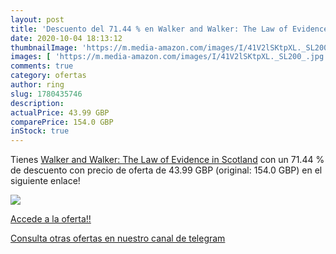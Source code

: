 ```yaml
---
layout: post
title: 'Descuento del 71.44 % en Walker and Walker: The Law of Evidence i'
date: 2020-10-04 18:13:12
thumbnailImage: 'https://m.media-amazon.com/images/I/41V2lSKtpXL._SL200_.jpg'
images: [ 'https://m.media-amazon.com/images/I/41V2lSKtpXL._SL200_.jpg' ]
comments: true
category: ofertas
author: ring
slug: 1780435746
description:
actualPrice: 43.99 GBP
comparePrice: 154.0 GBP
inStock: true
---
```


Tienes [Walker and Walker: The Law of Evidence in Scotland](https://www.amazon.co.uk/dp/1780435746/?tag=redken01-21) con un 71.44 % de descuento con precio de oferta de 43.99 GBP (original: 154.0 GBP) en el siguiente enlace!

[![](https://m.media-amazon.com/images/I/41V2lSKtpXL._SL200_.jpg)](https://www.amazon.co.uk/dp/1780435746/?tag=redken01-21)

[Accede a la oferta!!](https://www.amazon.co.uk/dp/1780435746/?tag=redken01-21)

[Consulta otras ofertas en nuestro canal de telegram](https://t.me/s/ofertas25)
